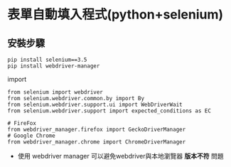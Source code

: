 # 表單自動填入程式(python+selenium)
## 安裝步驟
```
pip install selenium==3.5
pip install webdriver-manager
```
import
```
from selenium import webdriver
from selenium.webdriver.common.by import By
from selenium.webdriver.support.ui import WebDriverWait
from selenium.webdriver.support import expected_conditions as EC

# FireFox
from webdriver_manager.firefox import GeckoDriverManager
# Google Chrome
from webdriver_manager.chrome import ChromeDriverManager
```
* 使用 webdriver manager 可以避免webdriver與本地瀏覽器 <b>版本不符</b> 問題